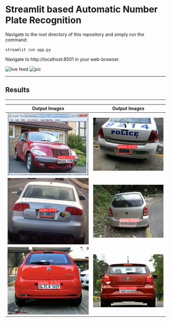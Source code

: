 # Streamlit based Automatic Number Plate Recognition

Navigate to the root directory of this repository and simply run the command: 
```
streamlit run app.py
```
Navigate to http://localhost:8501 in your web-browser.

![live feed](https://user-images.githubusercontent.com/29462447/168388224-bd63a5bf-4ef1-4643-93d2-f47c2bd71c18.png)
![pic](https://user-images.githubusercontent.com/29462447/168388233-ba5add0f-2c00-49ed-8f1a-decadaffecd9.png)


------------
## Results 
------------

| **Output Images**  | **Output Images**  |
|---------------------|-----------------------|
| ![pic1](downloads/output_Cars18.png)  | ![pic1](downloads/output_Cars23.png)  |
| ![pic2](downloads/output_Cars65.png)  | ![pic2](downloads/output_Cars78.png)  |
| ![pic3](downloads/output_Cars72.png)  | ![pic3](downloads/output_Cars9.png)  |

